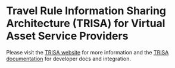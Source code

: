
# Travel Rule Information Sharing Architecture (TRISA) for Virtual Asset Service Providers

Please visit the [TRISA website](https://trisa.io) for more information and the [TRISA documentation](https://trisatest.net) for developer docs and integration.
